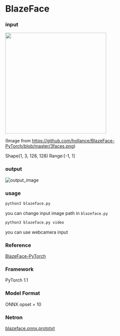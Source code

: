 # BlazeFace

### input

<img src="input.png" width="320px">

(Image from https://github.com/hollance/BlazeFace-PyTorch/blob/master/3faces.png)

Shape(1, 3, 128, 128) Range:[-1, 1]

### output

![output_image](result.png)

### usage

``` bash
python3 blazeface.py 
```
you can change input image path in `blazeface.py`

``` bash
python3 blazeface.py video
```
you can use webcamera input

### Reference

[BlazeFace-PyTorch](https://github.com/hollance/BlazeFace-PyTorch)


### Framework
PyTorch 1.1


### Model Format
ONNX opset = 10


### Netron

[blazeface.onnx.prototxt](https://lutzroeder.github.io/netron/?url=https://storage.googleapis.com/ailia-models/blazeface/blazeface.onnx.prototxt)
